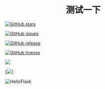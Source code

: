 <h1 align="center">测试一下</h1>

[![GitHub stars](https://img.shields.io/github/stars/id88/HelloFlask)](https://github.com/id88/HelloFlask) 

[![GitHub issues](https://img.shields.io/github/issues/id88/HelloFlask)](https://github.com/id88/HelloFlask/issues) 

[![GitHub release](https://img.shields.io/github/release/id88/HelloFlask)](https://github.com/id88/HelloFlask/releases) 

[![GitHub license](https://img.shields.io/github/license/id88/HelloFlask)](https://github.com/id88/HelloFlask/license) 

[![](https://img.shields.io/badge/author-id88-blueviolet)](https://github.com/id88) 

[![](https://img.shields.io/github/v/tag/id88/HelloFlask?label=%E7%89%88%E6%9C%AC)]

![HelloFlask](https://socialify.git.ci/id88/HelloFlask/image?description=1&forks=1&issues=1&language=1&owner=1&pattern=Circuit%20Board&pulls=1&stargazers=1&theme=Dark)